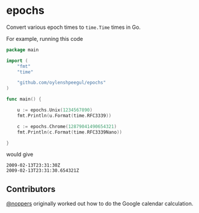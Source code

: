 # epochs
Convert various epoch times to `time.Time` times in Go.

For example, running this code

```go
package main

import (
	"fmt"
	"time"

	"github.com/oylenshpeegul/epochs"
)

func main() {

	u := epochs.Unix(1234567890)
	fmt.Println(u.Format(time.RFC3339))

	c := epochs.Chrome(12879041490654321)
	fmt.Println(c.Format(time.RFC3339Nano))

}
```

would give

```
2009-02-13T23:31:30Z
2009-02-13T23:31:30.654321Z
```

## Contributors

[@noppers](https://github.com/noppers) originally worked out how to do the Google calendar calculation.

